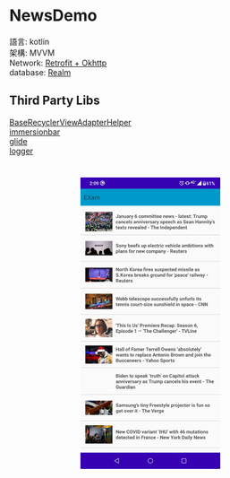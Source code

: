# NewsDemo
語言: kotlin  
架構: MVVM  
Network: [Retrofit + Okhttp](https://github.com/Neil-Tsai/android-network)  
database: [Realm](https://github.com/realm/realm-java)  
## Third Party Libs  
   [BaseRecyclerViewAdapterHelper](https://github.com/CymChad/BaseRecyclerViewAdapterHelper)  
   [immersionbar](https://github.com/gyf-dev/ImmersionBar)  
   [glide](https://github.com/bumptech/glide)  
   [logger](https://github.com/orhanobut/logger)    
# 
<p align="center">
  <img src="image/demo.jpg" width="250" title="hover text">
</p>
